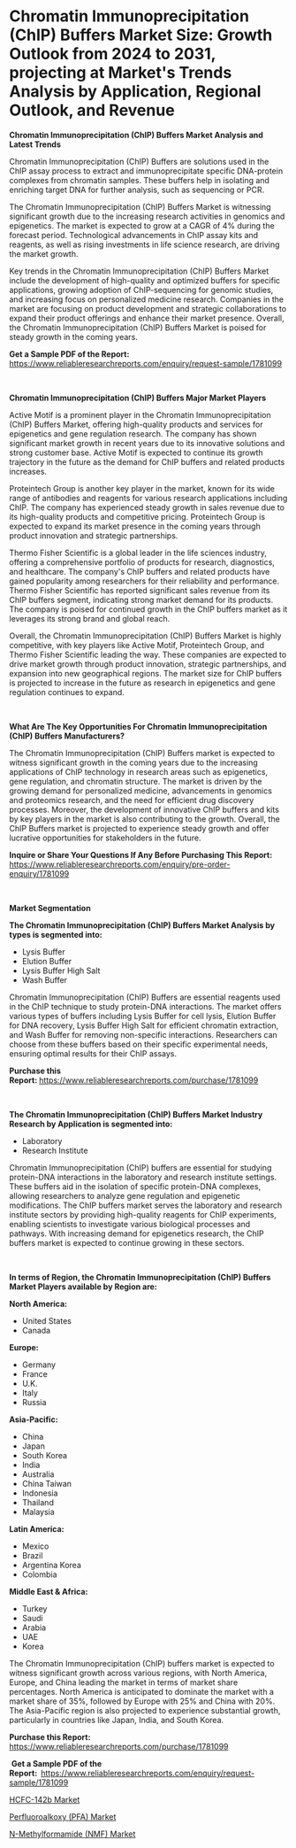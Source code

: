 <p><h1>Chromatin Immunoprecipitation (ChIP) Buffers Market Size: Growth Outlook from 2024 to 2031, projecting at Market's Trends Analysis by Application, Regional Outlook, and Revenue</h1></p><p><strong>Chromatin Immunoprecipitation (ChIP) Buffers Market Analysis and Latest Trends</strong></p>
<p><p>Chromatin Immunoprecipitation (ChIP) Buffers are solutions used in the ChIP assay process to extract and immunoprecipitate specific DNA-protein complexes from chromatin samples. These buffers help in isolating and enriching target DNA for further analysis, such as sequencing or PCR.</p><p>The Chromatin Immunoprecipitation (ChIP) Buffers Market is witnessing significant growth due to the increasing research activities in genomics and epigenetics. The market is expected to grow at a CAGR of 4% during the forecast period. Technological advancements in ChIP assay kits and reagents, as well as rising investments in life science research, are driving the market growth.</p><p>Key trends in the Chromatin Immunoprecipitation (ChIP) Buffers Market include the development of high-quality and optimized buffers for specific applications, growing adoption of ChIP-sequencing for genomic studies, and increasing focus on personalized medicine research. Companies in the market are focusing on product development and strategic collaborations to expand their product offerings and enhance their market presence. Overall, the Chromatin Immunoprecipitation (ChIP) Buffers Market is poised for steady growth in the coming years.</p></p>
<p><strong>Get a Sample PDF of the Report:&nbsp;</strong> <a href="https://www.reliableresearchreports.com/enquiry/request-sample/1781099">https://www.reliableresearchreports.com/enquiry/request-sample/1781099</a></p>
<p>&nbsp;</p>
<p><strong>Chromatin Immunoprecipitation (ChIP) Buffers Major Market Players</strong></p>
<p><p>Active Motif is a prominent player in the Chromatin Immunoprecipitation (ChIP) Buffers Market, offering high-quality products and services for epigenetics and gene regulation research. The company has shown significant market growth in recent years due to its innovative solutions and strong customer base. Active Motif is expected to continue its growth trajectory in the future as the demand for ChIP buffers and related products increases.</p><p>Proteintech Group is another key player in the market, known for its wide range of antibodies and reagents for various research applications including ChIP. The company has experienced steady growth in sales revenue due to its high-quality products and competitive pricing. Proteintech Group is expected to expand its market presence in the coming years through product innovation and strategic partnerships.</p><p>Thermo Fisher Scientific is a global leader in the life sciences industry, offering a comprehensive portfolio of products for research, diagnostics, and healthcare. The company's ChIP buffers and related products have gained popularity among researchers for their reliability and performance. Thermo Fisher Scientific has reported significant sales revenue from its ChIP buffers segment, indicating strong market demand for its products. The company is poised for continued growth in the ChIP buffers market as it leverages its strong brand and global reach.</p><p>Overall, the Chromatin Immunoprecipitation (ChIP) Buffers Market is highly competitive, with key players like Active Motif, Proteintech Group, and Thermo Fisher Scientific leading the way. These companies are expected to drive market growth through product innovation, strategic partnerships, and expansion into new geographical regions. The market size for ChIP buffers is projected to increase in the future as research in epigenetics and gene regulation continues to expand.</p></p>
<p>&nbsp;</p>
<p><strong>What Are The Key Opportunities For Chromatin Immunoprecipitation (ChIP) Buffers Manufacturers?</strong></p>
<p><p>The Chromatin Immunoprecipitation (ChIP) Buffers market is expected to witness significant growth in the coming years due to the increasing applications of ChIP technology in research areas such as epigenetics, gene regulation, and chromatin structure. The market is driven by the growing demand for personalized medicine, advancements in genomics and proteomics research, and the need for efficient drug discovery processes. Moreover, the development of innovative ChIP buffers and kits by key players in the market is also contributing to the growth. Overall, the ChIP Buffers market is projected to experience steady growth and offer lucrative opportunities for stakeholders in the future.</p></p>
<p><strong>Inquire or Share Your Questions If Any Before Purchasing This Report:</strong> <a href="https://www.reliableresearchreports.com/enquiry/pre-order-enquiry/1781099">https://www.reliableresearchreports.com/enquiry/pre-order-enquiry/1781099</a></p>
<p>&nbsp;</p>
<p><strong>Market Segmentation</strong></p>
<p><strong>The Chromatin Immunoprecipitation (ChIP) Buffers Market Analysis by types is segmented into:</strong></p>
<p><ul><li>Lysis Buffer</li><li>Elution Buffer</li><li>Lysis Buffer High Salt</li><li>Wash Buffer</li></ul></p>
<p><p>Chromatin Immunoprecipitation (ChIP) Buffers are essential reagents used in the ChIP technique to study protein-DNA interactions. The market offers various types of buffers including Lysis Buffer for cell lysis, Elution Buffer for DNA recovery, Lysis Buffer High Salt for efficient chromatin extraction, and Wash Buffer for removing non-specific interactions. Researchers can choose from these buffers based on their specific experimental needs, ensuring optimal results for their ChIP assays.</p></p>
<p><strong>Purchase this Report:&nbsp;</strong><a href="https://www.reliableresearchreports.com/purchase/1781099">https://www.reliableresearchreports.com/purchase/1781099</a></p>
<p>&nbsp;</p>
<p><strong>The Chromatin Immunoprecipitation (ChIP) Buffers Market Industry Research by Application is segmented into:</strong></p>
<p><ul><li>Laboratory</li><li>Research Institute</li></ul></p>
<p><p>Chromatin Immunoprecipitation (ChIP) buffers are essential for studying protein-DNA interactions in the laboratory and research institute settings. These buffers aid in the isolation of specific protein-DNA complexes, allowing researchers to analyze gene regulation and epigenetic modifications. The ChIP buffers market serves the laboratory and research institute sectors by providing high-quality reagents for ChIP experiments, enabling scientists to investigate various biological processes and pathways. With increasing demand for epigenetics research, the ChIP buffers market is expected to continue growing in these sectors.</p></p>
<p>&nbsp;</p>
<p><strong>In terms of Region, the Chromatin Immunoprecipitation (ChIP) Buffers Market Players available by Region are:</strong></p>
<p>
    <p> <strong> North America: </strong>
        <ul>
            <li>United States</li>
            <li>Canada</li>
        </ul>
        </p> 
    <p> <strong> Europe: </strong>
        <ul>
            <li>Germany</li>
            <li>France</li>
            <li>U.K.</li>
            <li>Italy</li>
            <li>Russia</li>
        </ul>
        </p> 
    <p> <strong> Asia-Pacific: </strong>
        <ul>
            <li>China</li>
            <li>Japan</li>
            <li>South Korea</li>
            <li>India</li>
            <li>Australia</li>
            <li>China Taiwan</li>
            <li>Indonesia</li>
            <li>Thailand</li>
            <li>Malaysia</li>
        </ul>
        </p> 
    <p> <strong> Latin America: </strong>
        <ul>
            <li>Mexico</li>
            <li>Brazil</li>
            <li>Argentina Korea</li>
            <li>Colombia</li>
        </ul>
        </p> 
    <p> <strong> Middle East & Africa: </strong>
        <ul>
            <li>Turkey</li>
            <li>Saudi</li>
            <li>Arabia</li>
            <li>UAE</li>
            <li>Korea</li>
        </ul>
    </p>
    </p>
<p><p>The Chromatin Immunoprecipitation (ChIP) buffers market is expected to witness significant growth across various regions, with North America, Europe, and China leading the market in terms of market share percentages. North America is anticipated to dominate the market with a market share of 35%, followed by Europe with 25% and China with 20%. The Asia-Pacific region is also projected to experience substantial growth, particularly in countries like Japan, India, and South Korea.</p></p>
<p><strong>Purchase this Report: </strong><a href="https://www.reliableresearchreports.com/purchase/1781099">https://www.reliableresearchreports.com/purchase/1781099</a></p>
<p>&nbsp;<strong>Get a Sample PDF of the Report:&nbsp;&nbsp;</strong><a href="https://www.reliableresearchreports.com/enquiry/request-sample/1781099">https://www.reliableresearchreports.com/enquiry/request-sample/1781099</a></p>
<p><strong></strong></p>
<p><p><a href="https://github.com/angelajermaine/Market-Research-Report-List-2/blob/main/hcfc-142b-market.md">HCFC-142b Market</a></p><p><a href="https://github.com/beatblasta/Market-Research-Report-List-2/blob/main/perfluoroalkoxy-pfa-market.md">Perfluoroalkoxy (PFA) Market</a></p><p><a href="https://github.com/shotows/Market-Research-Report-List-1/blob/main/n-methylformamide-nmf-market.md">N-Methylformamide (NMF) Market</a></p></p>